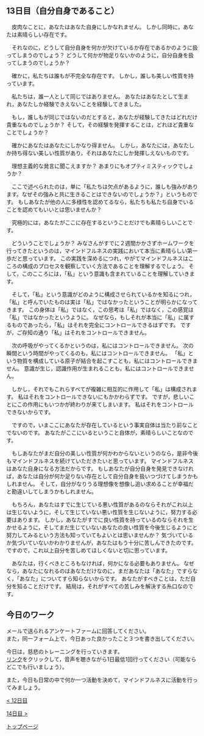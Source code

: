 ## 13日目（自分自身であること）


　皮肉なことに，あなたはあなた自身にしかなれません。
しかし同時に，あなたは素晴らしい存在です。


　それなのに，どうして自分自身を何かが欠けているか存在であるかのように扱ってしまうのでしょう？
どうして何かが物足りないかのように，自分自身を扱ってしまうのでしょうか？


　確かに，私たちは誰もが不完全な存在です。
しかし，誰しも美しい性質を持っています。

　私たちは，誰一人として同じではありません。
あなたはあなたとして生まれ，あなたしか経験できえないことを経験してきました。


　もし，誰しもが同じではないのだとすると，あなたが経験してきたはどれだけ貴重なものでしょうか？
そして，その経験を発揮することは，どれほど貴重なことでしょうか？


　確かにあなたはあなたにしかなり得ません。
しかし，あなたには，あなたしか持ち得ない美しい性質があり，それはあなたにしか発揮しえないものです。


　理想主義的な発言に聞こえますか？
あまりにもオプティミスティックでしょうか？


　ここで述べられたのは，単に「私たちは欠点があるように，誰しも強みがあります。なぜその強みと共に生きることはできないのでしょうか？」というものです。
もしあなたが他の人に多様性を認めてるなら，私たちも私たち自身でいることを認めてもいいとは思いませんか？


　究極的には，あなたがここに存在するということだけでも素晴らしいことです。


　どういうことでしょうか？
みなさんがすでに２週間かかさずホームワークを行ってきたというのは，マインドフルネスの実践において本当に素晴らしい第一歩だと思っています。
この実践を深めるにつれ，やがてマインドフルネスはこころの構成のプロセスを観察していく方法であることを理解するでしょう。
そして，このこころには，「私」という意識も含まれていることを理解していきます。


　そして，「私」という意識がどのように構成させられているかを知るにつれ，「私」と呼んでいたものは実は「私」ではなかったということが明らかになってきます。
この身体は「私」ではなく，この思考は「私」ではなく，この感覚は「私」ではなかったというように。
なぜなら，もしそれが本当に「私」に属するものであったら，「私」はそれを完全にコントロールできるはずです。
ですが，ご存知の通り「私」はそれをコントロールできません。


　次の呼吸がやってくるかというのは，私にはコントロールできません。
次の瞬間という時間がやってくるのも，私にはコントロールできません。
「私」という物質を構成している原子が結合を起こすことも，私にはコントロールできません。
意識が生じ，認識作用が生まれることも，私にはコントロールできません。


　しかし，それでもこれらすべてが複雑に相互的に作用して「私」は構成されます。
私はそれをコントロールできないにもかかわらずです。
ですが，悲しいことにこの作用にもいつかが終わりが来てしまいます。
私はそれをコントロールできないからです。


　ですので，いまここにあなたが存在しているという事実自体は当たり前なことでないのです。
あなたがここにいるということ自体が，素晴らしいことなのです。


　もしあなたがまだ自分の美しい性質が何かわからないというのなら，是非今後もマインドフルネスを続けていただきたいと思っています。
マインドフルネスはあなた自身になる方法だからです。
もしあなたが自分自身を発見できなければ，あなたは自分が何か足りない存在として自分自身を扱いつづけてしまうかもしれません。
そして，自分がなりうる理想像を想像し追い求めることが幸福だと勘違いしてしまうかもしれません。


　もちろん，あなたはすでに生じている悪い性質があるのならそれがこれ以上は生じないように，そして生じていない悪い性質を生じないように，努力する必要はあります。
しかし，あなたがすでに良い性質を持っているのならそれを生かせるように，そしてまだ生じていないあなたの良い性質を今後生じるようにと努力してみるという方法も知っていてもよいとは思いませんか？
気づいているか気づいていないかわかりませんが，あなたはもう十分に苦しんできたのです。
ですので，これ以上自分を苦しめてほしくないと切に思っています。


　あなたは，行くべきところもなければ，何かになる必要もありません。
なぜなら，あなたになれるのはあなただけなのに，まだあなたは「あなた」ですらなく，「あなた」についてすら知らないからです。
あなたがすべきことは，ただ自分を知ることだけです。
結局は，それがすべての苦しみを解決する糸口なのです。


## 今日のワーク

メールで送られるアンケートファームに回答してください。  
また，同一フォーム上で，今日あった良かったこと３つを書き出してください。  

今日は，慈悲のトレーニングを行っていきます。  
[リンク](https://drive.google.com/file/d/1kTE3_lcoKIycDihjSJzgNgBffXxgtYId/view?usp=sharing)をクリックして，音声を聴きながら1日最低1回行ってください（可能ならどこでも行いましょう）。  

また，今日も日常の中で何か一つ活動を決めて，マインドフルネスに活動を行ってみましょう。  


[< 12日目](https://hogishima.github.io/mfcbt/program/day12)

[14日目 >](https://hogishima.github.io/mfcbt/program/day14)

[トップページ](https://hogishima.github.io/mfcbt/)


